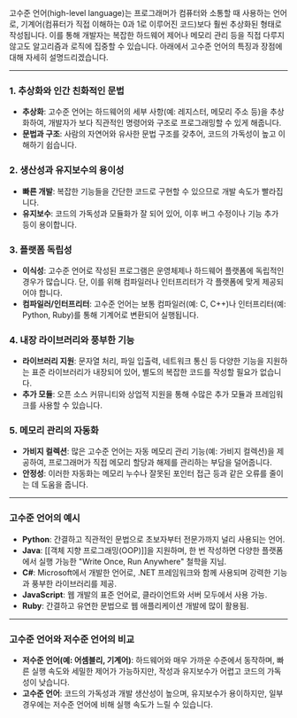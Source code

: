 고수준 언어(high-level language)는 프로그래머가 컴퓨터와 소통할 때 사용하는 언어로, 기계어(컴퓨터가 직접 이해하는 0과 1로 이루어진 코드)보다 훨씬 추상화된 형태로 작성됩니다. 이를 통해 개발자는 복잡한 하드웨어 제어나 메모리 관리 등을 직접 다루지 않고도 알고리즘과 로직에 집중할 수 있습니다. 아래에서 고수준 언어의 특징과 장점에 대해 자세히 설명드리겠습니다.

---

### 1. **추상화와 인간 친화적인 문법**

- **추상화**: 고수준 언어는 하드웨어의 세부 사항(예: 레지스터, 메모리 주소 등)을 추상화하여, 개발자가 보다 직관적인 명령어와 구조로 프로그래밍할 수 있게 해줍니다.
- **문법과 구조**: 사람의 자연어와 유사한 문법 구조를 갖추어, 코드의 가독성이 높고 이해하기 쉽습니다.

### 2. **생산성과 유지보수의 용이성**

- **빠른 개발**: 복잡한 기능들을 간단한 코드로 구현할 수 있으므로 개발 속도가 빨라집니다.
- **유지보수**: 코드의 가독성과 모듈화가 잘 되어 있어, 이후 버그 수정이나 기능 추가 등이 용이합니다.

### 3. **플랫폼 독립성**

- **이식성**: 고수준 언어로 작성된 프로그램은 운영체제나 하드웨어 플랫폼에 독립적인 경우가 많습니다. 단, 이를 위해 컴파일러나 인터프리터가 각 플랫폼에 맞게 제공되어야 합니다.
- **컴파일러/인터프리터**: 고수준 언어는 보통 컴파일러(예: C, C++)나 인터프리터(예: Python, Ruby)를 통해 기계어로 변환되어 실행됩니다.

### 4. **내장 라이브러리와 풍부한 기능**

- **라이브러리 지원**: 문자열 처리, 파일 입출력, 네트워크 통신 등 다양한 기능을 지원하는 표준 라이브러리가 내장되어 있어, 별도의 복잡한 코드를 작성할 필요가 없습니다.
- **추가 모듈**: 오픈 소스 커뮤니티와 상업적 지원을 통해 수많은 추가 모듈과 프레임워크를 사용할 수 있습니다.

### 5. **메모리 관리의 자동화**

- **가비지 컬렉션**: 많은 고수준 언어는 자동 메모리 관리 기능(예: 가비지 컬렉션)을 제공하여, 프로그래머가 직접 메모리 할당과 해제를 관리하는 부담을 덜어줍니다.
- **안정성**: 이러한 자동화는 메모리 누수나 잘못된 포인터 접근 등과 같은 오류를 줄이는 데 도움을 줍니다.

---

### **고수준 언어의 예시**

- **Python**: 간결하고 직관적인 문법으로 초보자부터 전문가까지 널리 사용되는 언어.
- **Java**: [[객체 지향 프로그래밍(OOP)]]을 지원하며, 한 번 작성하면 다양한 플랫폼에서 실행 가능한 "Write Once, Run Anywhere" 철학을 지님.
- **C#**: Microsoft에서 개발한 언어로, .NET 프레임워크와 함께 사용되며 강력한 기능과 풍부한 라이브러리를 제공.
- **JavaScript**: 웹 개발의 표준 언어로, 클라이언트와 서버 모두에서 사용 가능.
- **Ruby**: 간결하고 유연한 문법으로 웹 애플리케이션 개발에 많이 활용됨.

---

### **고수준 언어와 저수준 언어의 비교**

- **저수준 언어(예: 어셈블리, 기계어)**: 하드웨어와 매우 가까운 수준에서 동작하며, 빠른 실행 속도와 세밀한 제어가 가능하지만, 작성과 유지보수가 어렵고 코드의 가독성이 낮습니다.
- **고수준 언어**: 코드의 가독성과 개발 생산성이 높으며, 유지보수가 용이하지만, 일부 경우에는 저수준 언어에 비해 실행 속도가 느릴 수 있습니다.